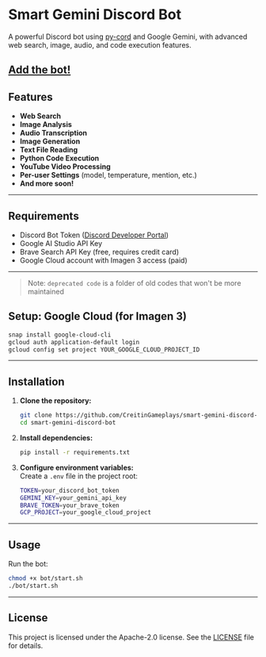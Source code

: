 # Smart Gemini Discord Bot

A powerful Discord bot using [py-cord](https://github.com/Pycord-Development/pycord) and Google Gemini, with advanced web search, image, audio, and code execution features.

[Add the bot!](https://discord.com/oauth2/authorize?client_id=1219407466526146661&scope=bot&permissions=277025704960)
---

## Features

- **Web Search**
- **Image Analysis**
- **Audio Transcription**
- **Image Generation**
- **Text File Reading**
- **Python Code Execution**
- **YouTube Video Processing**
- **Per-user Settings** (model, temperature, mention, etc.)
- **And more soon!**

---

## Requirements

- Discord Bot Token ([Discord Developer Portal](https://discord.com/developers/applications))
- Google AI Studio API Key
- Brave Search API Key (free, requires credit card)
- Google Cloud account with Imagen 3 access (paid)

---

> Note:
> `deprecated code` is a folder of old codes that won't be more maintained

## Setup: Google Cloud (for Imagen 3)

```sh
snap install google-cloud-cli
gcloud auth application-default login
gcloud config set project YOUR_GOOGLE_CLOUD_PROJECT_ID
```

---

## Installation

1. **Clone the repository:**
    ```sh
    git clone https://github.com/CreitinGameplays/smart-gemini-discord-bot.git
    cd smart-gemini-discord-bot
    ```

2. **Install dependencies:**
    ```sh
    pip install -r requirements.txt
    ```

3. **Configure environment variables:**  
   Create a `.env` file in the project root:
    ```sh
    TOKEN=your_discord_bot_token
    GEMINI_KEY=your_gemini_api_key
    BRAVE_TOKEN=your_brave_token
    GCP_PROJECT=your_google_cloud_project
    ```

---

## Usage

Run the bot:
```sh
chmod +x bot/start.sh
./bot/start.sh
```

---

## License

This project is licensed under the Apache-2.0 license. See the [LICENSE](LICENSE) file for details.
